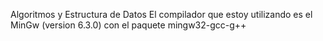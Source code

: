 Algoritmos y Estructura de Datos
El compilador que estoy utilizando es el MinGw (version 6.3.0) con el paquete mingw32-gcc-g++

